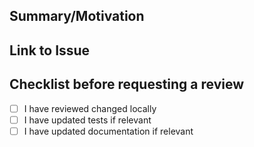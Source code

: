 ## Summary/Motivation

## Link to Issue

## Checklist before requesting a review
- [ ] I have reviewed changed locally
- [ ] I have updated tests if relevant
- [ ] I have updated documentation if relevant